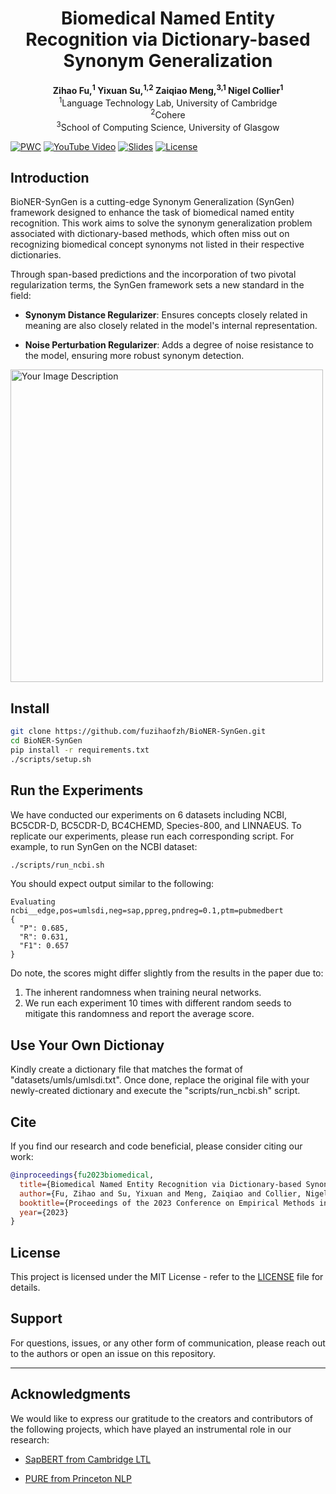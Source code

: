 # <div align="center">Biomedical Named Entity Recognition via Dictionary-based Synonym Generalization</div>
<div align="center"><b>Zihao Fu,<sup>1</sup> Yixuan Su,<sup>1,2</sup> Zaiqiao Meng,<sup>3,1</sup> Nigel Collier<sup>1</sup></b></div>

<div align="center">
<sup>1</sup>Language Technology Lab, University of Cambridge<br>
<sup>2</sup>Cohere<br>
<sup>3</sup>School of Computing Science, University of Glasgow
</div>

[![PWC](https://img.shields.io/badge/%F0%9F%93%8E%20arXiv-Paper-red)](https://arxiv.org/pdf/2305.13066.pdf)
[![YouTube Video](https://img.shields.io/badge/YouTube-Video-red.svg)](https://www.youtube.com/watch?v=nJnV_TcOAQA)
[![Slides](https://img.shields.io/badge/View-Slides-green.svg)](https://github.com/fuzihaofzh/BioNER-SynGen/blob/main/BioNER-slides.pdf)
[![License](https://img.shields.io/badge/License-MIT-blue.svg)](https://opensource.org/licenses/MIT)


## Introduction
BioNER-SynGen is a cutting-edge Synonym Generalization (SynGen) framework designed to enhance the task of biomedical named entity recognition. This work aims to solve the synonym generalization problem associated with dictionary-based methods, which often miss out on recognizing biomedical concept synonyms not listed in their respective dictionaries.

Through span-based predictions and the incorporation of two pivotal regularization terms, the SynGen framework sets a new standard in the field:

- **Synonym Distance Regularizer**: Ensures concepts closely related in meaning are also closely related in the model's internal representation.
  
- **Noise Perturbation Regularizer**: Adds a degree of noise resistance to the model, ensuring more robust synonym detection.

<img width="500" src="https://github.com/fuzihaofzh/BioNER-SynGen/assets/1419566/af77dc1b-7b04-41b6-aca9-778694d26ecd" alt="Your Image Description">


## Install 

```bash
git clone https://github.com/fuzihaofzh/BioNER-SynGen.git
cd BioNER-SynGen
pip install -r requirements.txt
./scripts/setup.sh
```

## Run the Experiments

We have conducted our experiments on 6 datasets including NCBI, BC5CDR-D, BC5CDR-D, BC4CHEMD, Species-800, and LINNAEUS. To replicate our experiments, please run each corresponding script. For example, to run SynGen on the NCBI dataset:

```bash
./scripts/run_ncbi.sh
```

You should expect output similar to the following:

```
Evaluating ncbi__edge,pos=umlsdi,neg=sap,ppreg,pndreg=0.1,ptm=pubmedbert
{
  "P": 0.685,
  "R": 0.631,
  "F1": 0.657
}
```

Do note, the scores might differ slightly from the results in the paper due to:

1. The inherent randomness when training neural networks.
2. We run each experiment 10 times with different random seeds to mitigate this randomness and report the average score.

## Use Your Own Dictionay
Kindly create a dictionary file that matches the format of "datasets/umls/umlsdi.txt". Once done, replace the original file with your newly-created dictionary and execute the "scripts/run_ncbi.sh" script.

## Cite
If you find our research and code beneficial, please consider citing our work:

```bibtex
@inproceedings{fu2023biomedical,
  title={Biomedical Named Entity Recognition via Dictionary-based Synonym Generalization},
  author={Fu, Zihao and Su, Yixuan and Meng, Zaiqiao and Collier, Nigel},
  booktitle={Proceedings of the 2023 Conference on Empirical Methods in Natural Language Processing (EMNLP)},
  year={2023}
}
```

## License
This project is licensed under the MIT License - refer to the [LICENSE](LICENSE) file for details.

## Support
For questions, issues, or any other form of communication, please reach out to the authors or open an issue on this repository.

---

## Acknowledgments

We would like to express our gratitude to the creators and contributors of the following projects, which have played an instrumental role in our research:

- [SapBERT from Cambridge LTL](https://github.com/cambridgeltl/sapbert)

- [PURE from Princeton NLP](https://github.com/princeton-nlp/PURE) 
